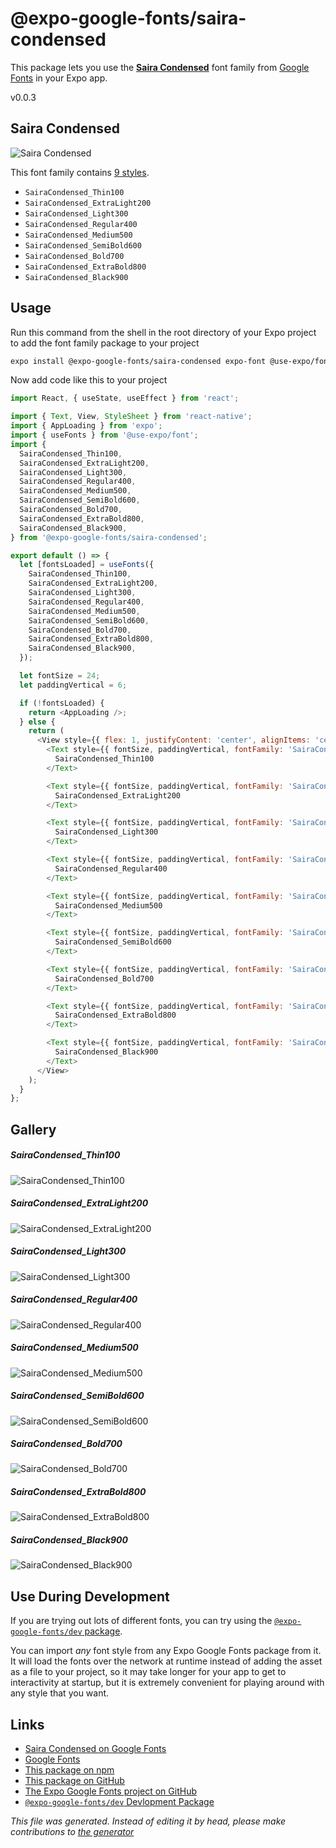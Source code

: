 # @expo-google-fonts/saira-condensed

This package lets you use the [**Saira Condensed**](https://fonts.google.com/specimen/Saira+Condensed) font family from [Google Fonts](https://fonts.google.com/) in your Expo app.

v0.0.3

## Saira Condensed

![Saira Condensed](./font-family.png)

This font family contains [9 styles](#gallery).

- `SairaCondensed_Thin100`
- `SairaCondensed_ExtraLight200`
- `SairaCondensed_Light300`
- `SairaCondensed_Regular400`
- `SairaCondensed_Medium500`
- `SairaCondensed_SemiBold600`
- `SairaCondensed_Bold700`
- `SairaCondensed_ExtraBold800`
- `SairaCondensed_Black900`

## Usage

Run this command from the shell in the root directory of your Expo project to add the font family package to your project
```sh
expo install @expo-google-fonts/saira-condensed expo-font @use-expo/font
```

Now add code like this to your project
```js
import React, { useState, useEffect } from 'react';

import { Text, View, StyleSheet } from 'react-native';
import { AppLoading } from 'expo';
import { useFonts } from '@use-expo/font';
import {
  SairaCondensed_Thin100,
  SairaCondensed_ExtraLight200,
  SairaCondensed_Light300,
  SairaCondensed_Regular400,
  SairaCondensed_Medium500,
  SairaCondensed_SemiBold600,
  SairaCondensed_Bold700,
  SairaCondensed_ExtraBold800,
  SairaCondensed_Black900,
} from '@expo-google-fonts/saira-condensed';

export default () => {
  let [fontsLoaded] = useFonts({
    SairaCondensed_Thin100,
    SairaCondensed_ExtraLight200,
    SairaCondensed_Light300,
    SairaCondensed_Regular400,
    SairaCondensed_Medium500,
    SairaCondensed_SemiBold600,
    SairaCondensed_Bold700,
    SairaCondensed_ExtraBold800,
    SairaCondensed_Black900,
  });

  let fontSize = 24;
  let paddingVertical = 6;

  if (!fontsLoaded) {
    return <AppLoading />;
  } else {
    return (
      <View style={{ flex: 1, justifyContent: 'center', alignItems: 'center' }}>
        <Text style={{ fontSize, paddingVertical, fontFamily: 'SairaCondensed_Thin100' }}>
          SairaCondensed_Thin100
        </Text>

        <Text style={{ fontSize, paddingVertical, fontFamily: 'SairaCondensed_ExtraLight200' }}>
          SairaCondensed_ExtraLight200
        </Text>

        <Text style={{ fontSize, paddingVertical, fontFamily: 'SairaCondensed_Light300' }}>
          SairaCondensed_Light300
        </Text>

        <Text style={{ fontSize, paddingVertical, fontFamily: 'SairaCondensed_Regular400' }}>
          SairaCondensed_Regular400
        </Text>

        <Text style={{ fontSize, paddingVertical, fontFamily: 'SairaCondensed_Medium500' }}>
          SairaCondensed_Medium500
        </Text>

        <Text style={{ fontSize, paddingVertical, fontFamily: 'SairaCondensed_SemiBold600' }}>
          SairaCondensed_SemiBold600
        </Text>

        <Text style={{ fontSize, paddingVertical, fontFamily: 'SairaCondensed_Bold700' }}>
          SairaCondensed_Bold700
        </Text>

        <Text style={{ fontSize, paddingVertical, fontFamily: 'SairaCondensed_ExtraBold800' }}>
          SairaCondensed_ExtraBold800
        </Text>

        <Text style={{ fontSize, paddingVertical, fontFamily: 'SairaCondensed_Black900' }}>
          SairaCondensed_Black900
        </Text>
      </View>
    );
  }
};

```

## Gallery

##### SairaCondensed_Thin100
![SairaCondensed_Thin100](./8220c0c8f2f9288ded38da89babb11b6da4163ebaf504f877d22fb4ee43a5418.ttf.png)

##### SairaCondensed_ExtraLight200
![SairaCondensed_ExtraLight200](./589e794e8c485b04766db461cee8244dec0abc305e90f5cffd6dc37917ace3e4.ttf.png)

##### SairaCondensed_Light300
![SairaCondensed_Light300](./6aeb3495feb7c7ed8e87afce584590944e61b1a581d26f494de054b8a430dca7.ttf.png)

##### SairaCondensed_Regular400
![SairaCondensed_Regular400](./b0c1ee3c73539fe0da52806bb378267b315d3ebd7ffd40f7c435dd3dfef91baa.ttf.png)

##### SairaCondensed_Medium500
![SairaCondensed_Medium500](./c78b83e91201287296ae34c6159727fed972526b1dd8aefae5b922dd4196e687.ttf.png)

##### SairaCondensed_SemiBold600
![SairaCondensed_SemiBold600](./f1b084d4812e81b0cdfa9eed1b7256d043f5d4d8a00a81ab67440f9354549fc9.ttf.png)

##### SairaCondensed_Bold700
![SairaCondensed_Bold700](./9ca3926b06ade51157b1ce932574cac89a6f16dfbdd601a345701da25b7aa8dc.ttf.png)

##### SairaCondensed_ExtraBold800
![SairaCondensed_ExtraBold800](./17caf4ad92a39b0d9333a8f668c1582d993748126b1a8ebbd4b26bca25c66a00.ttf.png)

##### SairaCondensed_Black900
![SairaCondensed_Black900](./3235689af1f16e3535c26922c2fb739dd02adef166d3e761175b3af89f72240b.ttf.png)


## Use During Development

If you are trying out lots of different fonts, you can try using the [`@expo-google-fonts/dev` package](https://github.com/expo/google-fonts/tree/master/font-packages/dev#readme).

You can import *any* font style from any Expo Google Fonts package from it. It will load the fonts
over the network at runtime instead of adding the asset as a file to your project, so it may take longer
for your app to get to interactivity at startup, but it is extremely convenient
for playing around with any style that you want.

## Links

- [Saira Condensed on Google Fonts](https://fonts.google.com/specimen/Saira+Condensed)
- [Google Fonts](https://fonts.google.com/)
- [This package on npm](https://www.npmjs.com/package/@expo-google-fonts/saira-condensed)
- [This package on GitHub](https://github.com/expo/google-fonts/tree/master/font-packages/saira-condensed)
- [The Expo Google Fonts project on GitHub](https://github.com/expo/google-fonts)
- [`@expo-google-fonts/dev` Devlopment Package](https://github.com/expo/google-fonts/tree/master/font-packages/dev)


*This file was generated. Instead of editing it by head, please make contributions to [the generator](https://github.com/expo/google-fonts/tree/master/packages/generator)*
